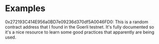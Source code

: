 # Examples
0x272193C414E956a0BD7e09236d370df5A0046FD0: This is a random contract address that I found in the Goerli testnet. It's fully documented so it's a nice resource to learn some good practices that apparently are being used.
